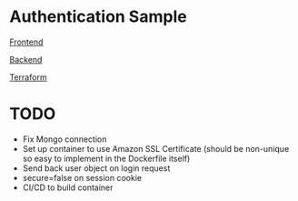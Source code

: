 # Authentication Sample

[Frontend](frontend/README.md)

[Backend](backend/README.md)

[Terraform](terraform/README.md)

# TODO

- Fix Mongo connection
- Set up container to use Amazon SSL Certificate (should be non-unique so easy to implement in the Dockerfile itself)
- Send back user object on login request
- secure=false on session cookie
- CI/CD to build container
